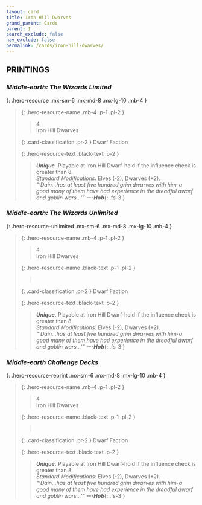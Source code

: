 ```yaml
---
layout: card
title: Iron Hill Dwarves
grand_parent: Cards
parent: I
search_exclude: false
nav_exclude: false
permalink: /cards/iron-hill-dwarves/
---
```


## PRINTINGS


### _Middle-earth: The Wizards Limited_

{: .hero-resource .mx-sm-6 .mx-md-8 .mx-lg-10 .mb-4 }
> {: .hero-resource-name .mb-4 .p-1 .pl-2 }
> > <div class="card-mp">4</div>
> > <div class="card-name">Iron Hill Dwarves</div>
>
> {: .card-classification .pr-2 }
> Dwarf Faction
>
> {: .hero-resource-text .black-text .p-2 }
> > _**Unique.**_ Playable at Iron Hill Dwarf-hold if the influence check is greater than 8.  <br>_Standard Modifications:_ Elves (-2), Dwarves (+2). <br>_“‘Dain...has at least five hundred grim dwarves with him-a good many of them have had experience in the dreadful dwarf and goblin wars...’”_ ***---&#65279;Hob***{: .fs-3 } 
> 

### _Middle-earth: The Wizards Unlimited_

{: .hero-resource-unlimited .mx-sm-6 .mx-md-8 .mx-lg-10 .mb-4 }
> {: .hero-resource-name .mb-4 .p-1 .pl-2 }
> > <div class="card-mp">4</div>
> > <div class="card-name">Iron Hill Dwarves</div>
>
> {: .hero-resource-name .black-text .p-1 .pl-2 }
> > &nbsp;
>
> {: .card-classification .pr-2 }
> Dwarf Faction
>
> {: .hero-resource-text .black-text .p-2 }
> > _**Unique.**_ Playable at Iron Hill Dwarf-hold if the influence check is greater than 8.  <br>_Standard Modifications:_ Elves (-2), Dwarves (+2). <br>_“‘Dain...has at least five hundred grim dwarves with him-a good many of them have had experience in the dreadful dwarf and goblin wars...’”_ ***---&#65279;Hob***{: .fs-3 } 
> 

### _Middle-earth Challenge Decks_

{: .hero-resource-reprint .mx-sm-6 .mx-md-8 .mx-lg-10 .mb-4 }
> {: .hero-resource-name .mb-4 .p-1 .pl-2 }
> > <div class="card-mp">4</div>
> > <div class="card-name">Iron Hill Dwarves</div>
>
> {: .hero-resource-name .black-text .p-1 .pl-2 }
> > &nbsp;
>
> {: .card-classification .pr-2 }
> Dwarf Faction
>
> {: .hero-resource-text .black-text .p-2 }
> > _**Unique.**_ Playable at Iron Hill Dwarf-hold if the influence check is greater than 8.  <br>_Standard Modifications:_ Elves (-2), Dwarves (+2). <br>_“‘Dain...has at least five hundred grim dwarves with him-a good many of them have had experience in the dreadful dwarf and goblin wars...’”_ ***---&#65279;Hob***{: .fs-3 } 
> 
